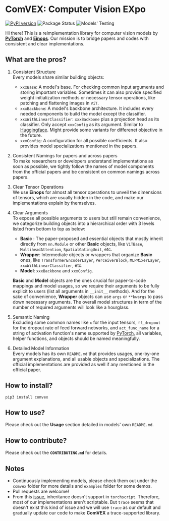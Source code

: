 # ComVEX: Computer Vision EXpo

[![PyPI version](https://img.shields.io/pypi/v/comvex?color=blue)](https://pypi.org/project/comvex/) ![Package Status](https://img.shields.io/pypi/status/comvex) ![Models' Testing](https://img.shields.io/github/workflow/status/blakechi/ComVEX/ComVEX%20Testing)

Hi there! This is a reimplementation library for computer vision models by [**PyTorch**](https://github.com/pytorch/pytorch) and [**Einops**](https://github.com/arogozhnikov/einops). Our mission is to bridge papers and codes with consistent and clear implementations.

## What are the pros?

1. Consistent Structure \
   Every models share similar building objects:

   - `xxxBase`: A model's base. For checking common input arguments and storing important variables. Sometimes it can also provide specified weight initialization methods or necessary tensor operations, like patching and flattening images in `ViT`.
   - `xxxBackbone`: A model's backbone architecture. It includes every needed components to build the model except the classifier.
   - `xxxWithLinearClassifier`: `xxxBackbone` plus a projection head as its classifier. Only accept `xxxConfig` as its argument. Similar to [Huggingface](https://github.com/huggingface). Might provide some variants for differenet objective in the future.
   - `xxxConfig`: A configuration for all possible coefficients. It also provides model specializations mentioned in the papers.

2. Consistent Namings for papers and across papers \
   To make researchers or developers understand implementations as soon as possible, we tightly follow the names of model components from the official papers and be consistent on common namings across papers.

3. Clear Tensor Operations \
   We use **Einops** for almost all tensor operations to unveil the dimensions of tensors, which are usually hidden in the code, and make our implementations explain by themselves.

4. Clear Arguments \
   To expose all possible arguments to users but still remain convenience, we categorize building objects into a hierarchical order with 3 levels listed from bottom to top as below:

   - **Basic** : The paper-proposed and essential objects that mostly inherit directly from `nn.Module` or other **Basic** objects, like `ViTBase`, `MultiheadAttention`, `SpatialGatingUnit`, etc.
   - **Wrapper**: Intermediate objects or wrappers that organize **Basic** ones, like `TransformerEncoderLayer`, `PerceiverBlock`, `MLPMixerLayer`, `xxxWithLinearClassifier`, etc.
   - **Model**: `xxxBackbone` and `xxxConfig`.

   **Basic** and **Model** objects are the ones crucial for paper-to-code mappings and model usages, so we require their arguments to be fully explicit to users (list all arguments in `__init__` methods). And for the sake of convenience, **Wrapper** objects can use `args` or `**kwargs` to pass down necessary arguments. The overall model structures in term of the number of required arguments will look like a hourglass.

5. Semantic Naming \
   Excluding some common names like `x` for the input tensors, `ff_dropout` for the dropout rate of feed forward networks, and `act_func_name` for a string of activation function's name supported by [PyTorch](https://github.com/pytorch/pytorch), all variables, helper functions, and objects should be named meaningfully.

6. Detailed Model Information \
   Every models has its own `README.md` that provides usages, one-by-one argument explanations, and all usable objects and specializations. The official implementations are provided as well if any mentioned in the official paper.

## How to install?

```console
pip3 install comvex
```

## How to use?

Please check out the **Usage** section detailed in models' own `README.md`.

## How to contribute?

Please check out the **`CONTRIBUTING.md`** for details.

## Notes

- Continuously implementing models, please check them out under the `comvex` folder for more details and `examples` folder for some demos.
- Pull requests are welcome!
- From this [issue](https://github.com/pytorch/pytorch/issues/42885), inheritance doesn't support in `torchscript`. Therefore, most of our implementations aren't scriptable. But `trace` seems that doesn't exist this kind of issue and we will use `trace` as our default and gradually update our code to make **ComVEX** a trace-supported library.
